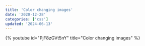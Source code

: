```yaml
---
title: 'Color changing images'
date: '2020-12-28'
categories: ['css']
updated: '2024-06-13'
---
```


{% youtube id="PjF8zGVt5nY" title="Color changing images" %}
